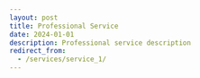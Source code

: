 ```yaml
---
layout: post
title: Professional Service
date: 2024-01-01
description: Professional service description
redirect_from:
  - /services/service_1/
---
```

